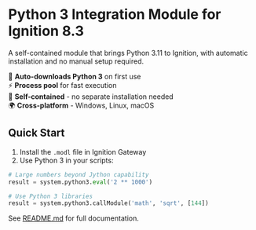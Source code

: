 # Python 3 Integration Module for Ignition 8.3

A self-contained module that brings Python 3.11 to Ignition, with automatic installation and no manual setup required.

🚀 **Auto-downloads Python 3** on first use  
⚡ **Process pool** for fast execution  
🔧 **Self-contained** - no separate installation needed  
🌍 **Cross-platform** - Windows, Linux, macOS

## Quick Start

1. Install the `.modl` file in Ignition Gateway
2. Use Python 3 in your scripts:

```python
# Large numbers beyond Jython capability
result = system.python3.eval('2 ** 1000')

# Use Python 3 libraries  
result = system.python3.callModule('math', 'sqrt', [144])
```

See [README.md](README.md) for full documentation.

